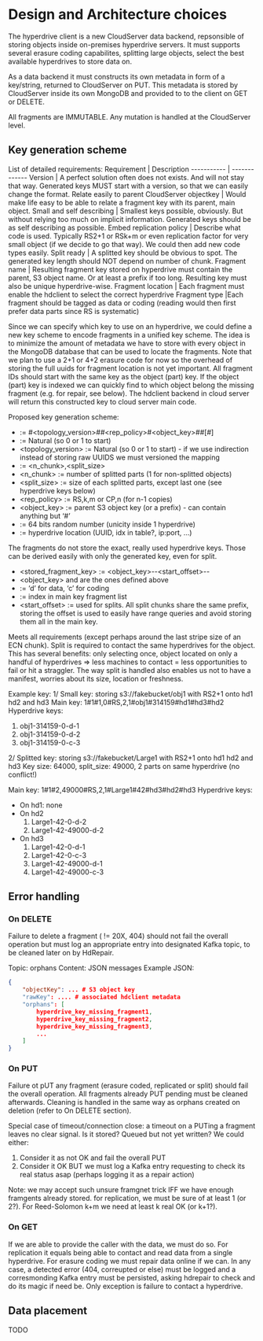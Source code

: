 # Design and Architecture choices

The hyperdrive client is a new CloudServer data backend, repsonsible of storing objects inside on-premises hyperdrive servers. It must supports several erasure coding capabilites, splitting large objects, select the best available hyperdrives to store data on.

As a data backend it must constructs its own metadata in form of a key/string, returned to CloudServer on PUT. This metadata is stored by CloudServer inside its own MongoDB and provided to to the client on GET or DELETE.

All fragments are IMMUTABLE. Any mutation is handled at the CloudServer level.

## Key generation scheme

List of detailed requirements:
Requirement | Description
----------- | -------------
Version | A perfect solution often does not exists. And will not stay that way. Generated keys MUST start with a version, so that we can easily change the format.
Relate easily to parent CloudServer objectkey | Would make life easy to be able to relate a fragment key with its parent, main object.
Small and self describing | Smallest keys possible, obviously. But without relying too much on implicit information. Generated keys should be as self describing as possible.
Embed replication policy | Describe what code is used. Typically RS2+1 or RSk+m or even replication factor for very small object (if we decide to go that way). We could then add new code types easily.
Split ready | A splitted key should be obvious to spot. The generated key length should NOT depend on number of chunk.
Fragment name | Resulting fragment key stored on hyperdrive must contain the parent, S3 object name. Or at least a prefix if too long. Resulting key must also be unique hyperdrive-wise.
Fragment location | Each fragment must enable the hdclient to select the correct hyperdrive
Fragment type |Each fragment should be tagged as data or coding (reading would then first prefer data parts since RS is systematic)

Since we can specify which key to use on an hyperdrive, we could define a new key scheme to encode fragments in a unified key scheme. The idea is to minimize the amount of metadata we have to store with every object in the MongoDB database that can be used to locate the fragments. Note that we plan to use a 2+1 or 4+2 erasure code for now so the overhead of storing the full uuids for fragment location is not yet important. All fragment IDs should start with the same key as the object (part) key. If the object (part) key is indexed we can quickly find to which object belong the missing fragment (e.g. for repair, see below). The hdclient backend in cloud server will return this constructed key to cloud server main code.

Proposed key generation scheme:
* <genkey> := <version>#<topology_version>#<split>#<rep_policy>#<object_key>#<rand>#<location>[#<location>]
* <version> := Natural (so 0 or 1 to start)
* <topology_version> := Natural (so 0 or 1 to start) - if we use indirection instead of storing raw UUIDS we must versioned the mapping
* <split> := <n_chunk>,<split_size>
* <n_chunk> := number of splitted parts (1 for non-splitted objects)
* <split_size> := size of each splitted parts, except last one (see hyperdrive keys below)
* <rep_policy> := RS,k,m or CP,n (for n-1 copies)
* <object_key> := parent S3 object key (or a prefix) - can contain anything but ‘#’
* <rand> := 64 bits random number (unicity inside 1 hyperdrive)
* <location>:= hyperdrive location (UUID, idx in table?, ip:port, ...)

The fragments do not store the exact, really used hyperdrive keys. Those can be derived easily with only the generated key, even for split.
* <stored_fragment_key> := <object_key>-<rand>-<start_offset>-<type>-<fragid>
* <object_key> and <rand> are the ones defined above
* <type> := ‘d’ for data, ‘c’ for coding
* <fragid>:= index in main key fragment list
* <start_offset> := used for splits. All split chunks share the same prefix, storing the offset is used to easily have range queries and avoid storing them all in the main key.

Meets all requirements (except perhaps around the last stripe size of an ECN chunk). Split is required to contact the same hyperdrives for the object. This has several benefits: only selecting once, object located on only a handful of hyperdrives => less machines to contact = less opportunities to fail or hit a straggler. The way split is handled also enables us not to have a manifest, worries about its size, location or freshness.

Example key:
1/ Small key: storing s3://fakebucket/obj1 with RS2+1 onto hd1 hd2 and hd3
Main key: 1#1#1,0#RS,2,1#obj1#314159#hd1#hd3#hd2
Hyperdrive keys:
1. obj1-314159-0-d-1
2. obj1-314159-0-d-2
3. obj1-314159-0-c-3

2/ Splitted key: storing s3://fakebucket/Large1 with RS2+1 onto hd1 hd2 and hd3
Key size: 64000, split_size: 49000, 2 parts on same hyperdrive (no conflict!)

Main key: 1#1#2,49000#RS,2,1#Large1#42#hd3#hd2#hd3
Hyperdrive keys:
* On hd1: none
* On hd2
  1. Large1-42-0-d-2
  2. Large1-42-49000-d-2
* On hd3
  1. Large1-42-0-d-1
  2. Large1-42-0-c-3
  3. Large1-42-49000-d-1
  4. Large1-42-49000-c-3

## Error handling

### On DELETE

Failure to delete a fragment ( != 20X, 404) should not fail the overall operation but must log an appropriate entry into designated Kafka topic, to be cleaned later on by HdRepair.

Topic: orphans
Content: JSON messages
Example JSON:
```json
{
    "objectKey": ... # S3 object key
    "rawKey": .... # associated hdclient metadata
    "orphans": [
        hyperdrive_key_missing_fragment1,
        hyperdrive_key_missing_fragment2,
        hyperdrive_key_missing_fragment3,
        ...
    ]
}
```

### On PUT

Failure ot pUT any fragment (erasure coded, replicated or split) should fail the overall operation. All fragments already PUT pending must be cleaned afterwards. Cleaning is handled in the same way as orphans created on deletion (refer to On DELETE section).

Special case of timeout/connection close: a timeout on a PUTing a fragment leaves no clear signal. Is it stored? Queued but not yet written? We could either:
1. Consider it as not OK and fail the overall PUT
2. Consider it OK BUT we must log a Kafka entry requesting to check its real status asap (perhaps logging it as a repair action)

Note: we may accept such unsure framgnet trick IFF we have enough framgents already stored. for replication, we must be sure of at least 1 (or 2?). For Reed-Solomon k+m we need at least k real OK (or k+1?).

### On GET

If we are able to provide the caller with the data, we must do so. For replication it equals being able to contact and read data from a single hyperdrive. For erasure coding we must repair data online if we can. In any case, a detected error (404, correupted or else) must be logged and a corresmonding Kafka entry must be persisted, asking hdrepair to check and do its magic if need be. Only exception is failure to contact a hyperdrive.

## Data placement

TODO
